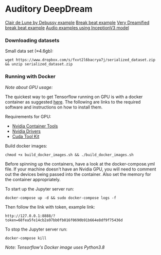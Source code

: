 # **Auditory DeepDream**

[Clair de Lune by Debussy example](https://soundcloud.com/user-151681972/clair-de-lune-philharmonia-model?utm_source=clipboard&utm_medium=text&utm_campaign=social_sharing)
[Break beat example](https://soundcloud.com/user-151681972/sets/model-one-break-beats?utm_source=clipboard&utm_medium=text&utm_campaign=social_sharing)
[Very Dreamified break beat example](https://soundcloud.com/user-151681972/sets/main-model-break-beat-2?utm_source=clipboard&utm_medium=text&utm_campaign=social_sharing)
[Audio examples using InceptionV3 model](https://soundcloud.com/user-151681972/sets/inceptiov3-deep-dream-audio-examples?utm_source=clipboard&utm_medium=text&utm_campaign=social_sharing)

### Downloading datasets

Small data set (≈4.6gb):

`wget https://www.dropbox.com/s/fxvt2l6bacrya7j/serialized_dataset.zip && unzip serialized_dataset.zip`

### Running with Docker

_Note about GPU usage:_

The quickest way to get Tensorflow running on GPU is with a docker container as
suggested [here](https://www.tensorflow.org/install/docker). The following are links to the required software and
instructions on how to install them.

Requirements for GPU:

- [Nvidia Container Tools](https://github.com/NVIDIA/nvidia-docker)
- [Nvidia Drivers](https://phoenixnap.com/kb/install-nvidia-drivers-ubuntu)
- [Cuda Tool Kit](https://docs.nvidia.com/cuda/cuda-installation-guide-linux/index.html)

Build docker images:

`chmod +x build_docker_images.sh && ./build_docker_images.sh`

Before spinning up the containers, have a look at the docker-compose.yml file. If your machine doesn't have an Nvidia
GPU, you will need to comment out the devices being passed into the container. Also set the memory for the container
appropriately.

To start up the Jupyter server run:

`docker-compose up -d && sudo docker-compose logs -f`

Then follow the link with token, example link:

`http://127.0.0.1:8888/?token=68fea5fe14cb2a97bb0fb016f0690b91b664e8df9f75436d`

To stop the Jupyter server run:

`docker-compose kill`

_Note: Tensorflow's Docker image uses Python3.8_

